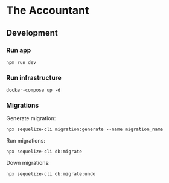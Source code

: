 # The Accountant

## Development

### Run app

```
npm run dev
```

### Run infrastructure

```
docker-compose up -d
```

### Migrations

Generate migration:

```
npx sequelize-cli migration:generate --name migration_name
```

Run migrations:

```
npx sequelize-cli db:migrate
```

Down migrations:

```
npx sequelize-cli db:migrate:undo
```
